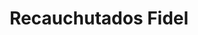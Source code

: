 ---
title: "Recauchutados Fidel"
url: /villares-de-la-reina/recauchutados-fidel/
shop: neumáticos
---